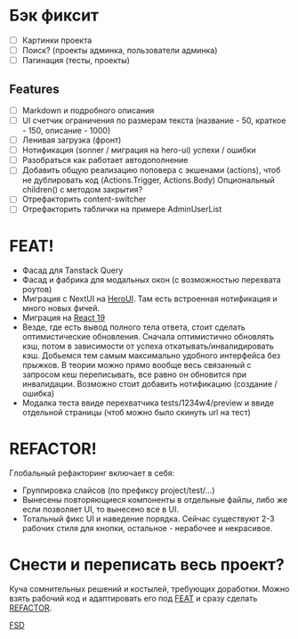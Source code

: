 # Бэк фиксит

- [ ] Картинки проекта
- [ ] Поиск? (проекты админка, пользователи админка)
- [ ] Пагинация (тесты, проекты)

## Features
- [ ] Мarkdown и подробного описания
- [ ] UI счетчик ограничения по размерам текста (название - 50, краткое - 150, описание - 1000)
- [ ] Ленивая загрузка (фронт)
- [ ] Нотификация (sonner / миграция на hero-ui) успехи / ошибки
- [ ] Разобраться как работает автодополнение
- [ ] Добавить общую реализацию поповера с экшенами (actions), чтоб не дублировать код (Actions.Trigger, Actions.Body) Опциональный children() с методом закрытия?
- [ ] Отрефакторить content-switcher
- [ ] Отрефакторить таблички на примере AdminUserList

# FEAT! 
- Фасад для Tanstack Query
- Фасад и фабрика для модальных окон (с возможностью перехвата роутов)
- Миграция с NextUI на [HeroUI](https://www.heroui.com/docs/guide/nextui-to-heroui). Там есть встроенная нотификация и много новых фичей.
- Миграция на [React 19](https://react.dev/reference/react)
- Везде, где есть вывод полного тела ответа, стоит сделать оптимистические обновления. Сначала оптимистично обновлять кэш, потом в зависимости от успеха откатывать/инвалидировать кэш. Добьемся тем самым максимально удобного интерфейса без прыжков. В теории можно прямо вообще весь связанный с запросом кеш переписывать, все равно он обновится при инвалидации. Возможно стоит добавить нотификацию (создание / ошибка)
- Модалка теста ввиде перехватчика tests/1234w4/preview и ввиде отдельной страницы (чтоб можно было скинуть url на тест)

# REFACTOR!
Глобальный рефакторинг включает в себя:
- Группировка слайсов (по префиксу project/test/...)
- Вынесены повторяющиеся компоненты в отдельные файлы, либо же если позволяет UI, то вынесено все в UI.
- Тотальный фикс UI и наведение порядка. Сейчас существуют 2-3 рабочих стиля для кнопки, остальное - нерабочее и некрасивое.


# Снести и переписать весь проект?
Куча сомнительных решений и костылей, требующих доработки. Можно взять рабочий код и адаптировать его под [FEAT](#FEAT!) и сразу сделать [REFACTOR](#REFACTOR!).

[FSD](./FSD.md)